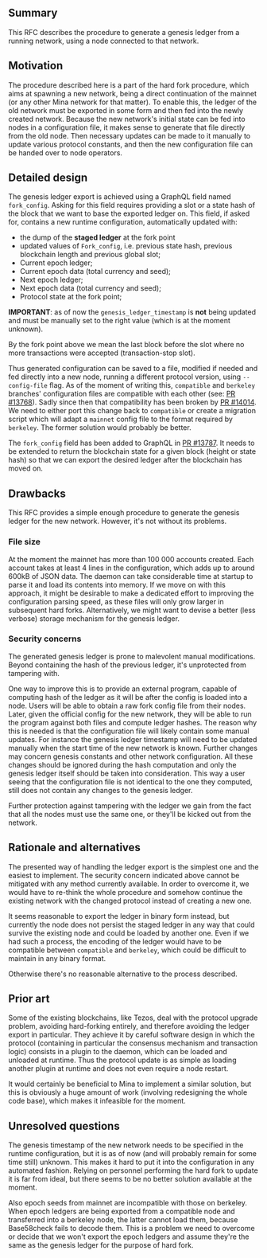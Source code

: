 ## Summary

This RFC describes the procedure to generate a genesis ledger from a
running network, using a node connected to that network.

## Motivation

The procedure described here is a part of the hard fork procedure,
which aims at spawning a new network, being a direct continuation of
the mainnet (or any other Mina network for that matter). To enable
this, the ledger of the old network must be exported in some form and
then fed into the newly created network. Because the new network's
initial state can be fed into nodes in a configuration file, it makes
sense to generate that file directly from the old node. Then necessary
updates can be made to it manually to update various protocol
constants, and then the new configuration file can be handed over to
node operators.

## Detailed design

The genesis ledger export is achieved using a GraphQL field named
`fork_config`. Asking for this field requires providing a slot or a
state hash of the block that we want to base the exported ledger on.
This field, if asked for, contains a new runtime configuration,
automatically updated with:

* the dump of the **staged ledger** at the fork point
* updated values of `Fork_config`, i.e. previous state hash, previous
blockchain length and previous global slot;
* Current epoch ledger;
* Current epoch data (total currency and seed);
* Next epoch ledger;
* Next epoch data (total currency and seed);
* Protocol state at the fork point;

**IMPORTANT**: as of now the `genesis_ledger_timestamp` is **not**
being updated and must be manually set to the right value (which is at
the moment unknown).

By the fork point above we mean the last block before the slot where
no more transactions were accepted (transaction-stop slot).

Thus generated configuration can be saved to a file, modified if
needed and fed directly into a new node, running a different protocol
version, using `--config-file` flag. As of the moment of writing this,
`compatible` and `berkeley` branches' configuration files are
compatible with each other (see: [PR #13768](https://github.com/MinaProtocol/mina/pull/13768)).
Sadly since then that compatibility has been broken by [PR #14014](https://github.com/MinaProtocol/mina/pull/14014).
We need to either port this change back to `compatible` or create a
migration script which will adapt a `mainnet` config file to the
format required by `berkeley`. The former solution would probably
be better.

The `fork_config` field has been added to GraphQL in [PR
#13787](https://github.com/MinaProtocol/mina/pull/13787). It needs to
be extended to return the blockchain state for a given block (height
or state hash) so that we can export the desired ledger after the
blockchain has moved on.

## Drawbacks

This RFC provides a simple enough procedure to generate the genesis
ledger for the new network. However, it's not without its problems.

### File size

At the moment the mainnet has more than 100 000 accounts created.
Each account takes at least 4 lines in the configuration, which adds
up to around 600kB of JSON data. The daemon can take considerable time
at startup to parse it and load its contents into memory. If we move
on with this approach, it might be desirable to make a dedicated
effort to improving the configuration parsing speed, as these files
will only grow larger in subsequent hard forks. Alternatively, we
might want to devise a better (less verbose) storage mechanism for the
genesis ledger.

### Security concerns

The generated genesis ledger is prone to malevolent manual
modifications. Beyond containing the hash of the previous ledger, it's
unprotected from tampering with.

One way to improve this is to provide an external program, capable of
computing hash of the ledger as it will be after the config is loaded
into a node. Users will be able to obtain a raw fork config file from
their nodes. Later, given the official config for the new network,
they will be able to run the program against both files and compute
ledger hashes. The reason why this is needed is that the configuration
file will likely contain some manual updates. For instance the genesis
ledger timestamp will need to be updated manually when the start time
of the new network is known. Further changes may concern genesis
constants and other network configuration. All these changes should be
ignored during the hash computation and only the genesis ledger itself
should be taken into consideration. This way a user seeing that the
configuration file is not identical to the one they computed, still
does not contain any changes to the genesis ledger.

Further protection against tampering with the ledger we gain from the
fact that all the nodes must use the same one, or they'll be kicked
out from the network.

## Rationale and alternatives

The presented way of handling the ledger export is the simplest one
and the easiest to implement. The security concern indicated above
cannot be mitigated with any method currently available. In order to
overcome it, we would have to re-think the whole procedure and somehow
continue the existing network with the changed protocol instead of
creating a new one.

It seems reasonable to export the ledger in binary form instead, but
currently the node does not persist the staged ledger in any way that
could survive the existing node and could be loaded by another one.
Even if we had such a process, the encoding of the ledger would have
to be compatible between `compatible` and `berkeley`, which could be
difficult to maintain in any binary format.

Otherwise there's no reasonable alternative to the process described.

## Prior art

Some of the existing blockchains, like Tezos, deal with the protocol
upgrade problem, avoiding hard-forking entirely, and therefore
avoiding the ledger export in particular. They achieve it by careful
software design in which the protocol (containing in particular the
consensus mechanism and transaction logic) consists in a plugin to the
daemon, which can be loaded and unloaded at runtime. Thus the protocol
update is as simple as loading another plugin at runtime and does not
even require a node restart.

It would certainly be beneficial to Mina to implement a similar
solution, but this is obviously a huge amount of work (involving
redesigning the whole code base), which makes it infeasible for the
moment.

## Unresolved questions

The genesis timestamp of the new network needs to be specified in the
runtime configuration, but it is as of now (and will probably remain
for some time still) unknown. This makes it hard to put it into the
configuration in any automated fashion. Relying on personnel
performing the hard fork to update it is far from ideal, but there
seems to be no better solution available at the moment.

Also epoch seeds from mainnet are incompatible with those on berkeley.
When epoch ledgers are being exported from a compatible node and
transferred into a berkeley node, the latter cannot load them, because
Base58check fails to decode them. This is a problem we need to overcome
or decide that we won't export the epoch ledgers and assume they're
the same as the genesis ledger for the purpose of hard fork.
